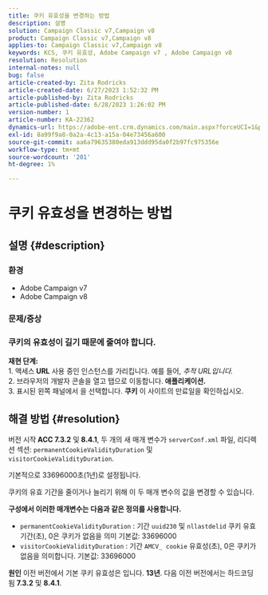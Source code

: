 ```yaml
---
title: 쿠키 유효성을 변경하는 방법
description: 설명
solution: Campaign Classic v7,Campaign v8
product: Campaign Classic v7,Campaign v8
applies-to: Campaign Classic v7,Campaign v8
keywords: KCS, 쿠키 유효성, Adobe Campaign v7 , Adobe Campaign v8
resolution: Resolution
internal-notes: null
bug: false
article-created-by: Zita Rodricks
article-created-date: 6/27/2023 1:52:32 PM
article-published-by: Zita Rodricks
article-published-date: 6/28/2023 1:26:02 PM
version-number: 1
article-number: KA-22362
dynamics-url: https://adobe-ent.crm.dynamics.com/main.aspx?forceUCI=1&pagetype=entityrecord&etn=knowledgearticle&id=b31e3fd7-f114-ee11-8f6e-6045bd006704
exl-id: 8a99f9a8-0a2a-4c13-a15a-04e73456a600
source-git-commit: aa6a79635380eda913ddd95da0f2b97fc975356e
workflow-type: tm+mt
source-wordcount: '201'
ht-degree: 1%

---
```


# 쿠키 유효성을 변경하는 방법

## 설명 {#description}


### 환경

- Adobe Campaign v7
- Adobe Campaign v8


### 문제/증상

### 쿠키의 유효성이 길기 때문에 줄여야 합니다.

<b>재현 단계:</b>
<br>1. 액세스<b> URL</b> 사용 중인 인스턴스를 가리킵니다. 예를 들어, *추적 URL입니다.*
<br>2. 브라우저의 개발자 콘솔을 열고 탭으로 이동합니다.<b> 애플리케이션.</b>
<br>3. 표시된 왼쪽 패널에서 을 선택합니다. <b>쿠키</b> 이 사이트의 만료일을 확인하십시오.










## 해결 방법 {#resolution}


버전 시작<b> ACC 7.3.2</b> 및<b> 8.4.1</b>, 두 개의 새 매개 변수가 `serverConf.xml` 파일, 리디렉션 섹션:
`permanentCookieValidityDuration` 및 `visitorCookieValidityDuration`.

기본적으로 33696000초(1년)로 설정됩니다.

쿠키의 유효 기간을 줄이거나 늘리기 위해 이 두 매개 변수의 값을 변경할 수 있습니다. 

<b>구성에서 이러한 매개변수는 다음과 같은 정의를 사용합니다.</b>

- `permanentCookieValidityDuration` : 기간 `uuid230` 및 `nllastdelid` 쿠키 유효 기간(초), 0은 쿠키가 없음을 의미 기본값: 33696000
- `visitorCookieValidityDuration` : 기간 `AMCV_ cookie` 유효성(초), 0은 쿠키가 없음을 의미합니다. 기본값: 33696000



<b>원인</b>
이전 버전에서 기본 쿠키 유효성은 입니다. <b>13년</b>. 다음 이전 버전에서는 하드코딩됨 <b>7.3.2</b> 및 <b>8.4.1</b>.
